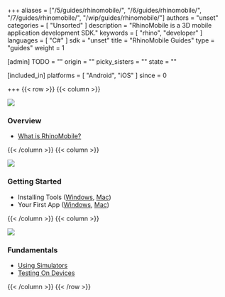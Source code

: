 +++
aliases = ["/5/guides/rhinomobile/", "/6/guides/rhinomobile/", "/7/guides/rhinomobile/", "/wip/guides/rhinomobile/"]
authors = "unset"
categories = [ "Unsorted" ]
description = "RhinoMobile is a 3D mobile application development SDK."
keywords = [ "rhino", "developer" ]
languages = [ "C#" ]
sdk = "unset"
title = "RhinoMobile Guides"
type = "guides"
weight = 1

[admin]
TODO = ""
origin = ""
picky_sisters = ""
state = ""

[included_in]
platforms = [ "Android", "iOS" ]
since = 0

+++
{{< row >}}
{{< column >}}

<!--the .snagit project for this image can be found next to the image -->
[<img src="/images/rhinomobile-guides-col1.png">](/guides/rhinomobile/what-is-rhinomobile/)

### Overview

- [What is RhinoMobile?](/guides/rhinomobile/what-is-rhinomobile/)

{{< /column >}}
{{< column >}}

<!--the .snagit project for this image can be found next to the image -->
[<img src="/images/rhinomobile-guides-col2.png">](/guides/rhinomobile/installing-tools-windows/)

### Getting Started

- Installing Tools ([Windows](/guides/rhinomobile/installing-tools-windows/), [Mac](/guides/rhinomobile/installing-tools-mac/))
- Your First App ([Windows](/guides/rhinomobile/your-first-app-windows/), [Mac](/guides/rhinomobile/your-first-app-mac/))

{{< /column >}}
{{< column >}}

<!--the .snagit project for this image can be found next to the image -->
[<img src="/images/rhinomobile-guides-col3.png">](/guides/rhinomobile/using-simulators/)

### Fundamentals

- [Using Simulators](/guides/rhinomobile/using-simulators/)
- [Testing On Devices](/guides/rhinomobile/testing-on-devices/)

{{< /column >}}
{{< /row >}}

